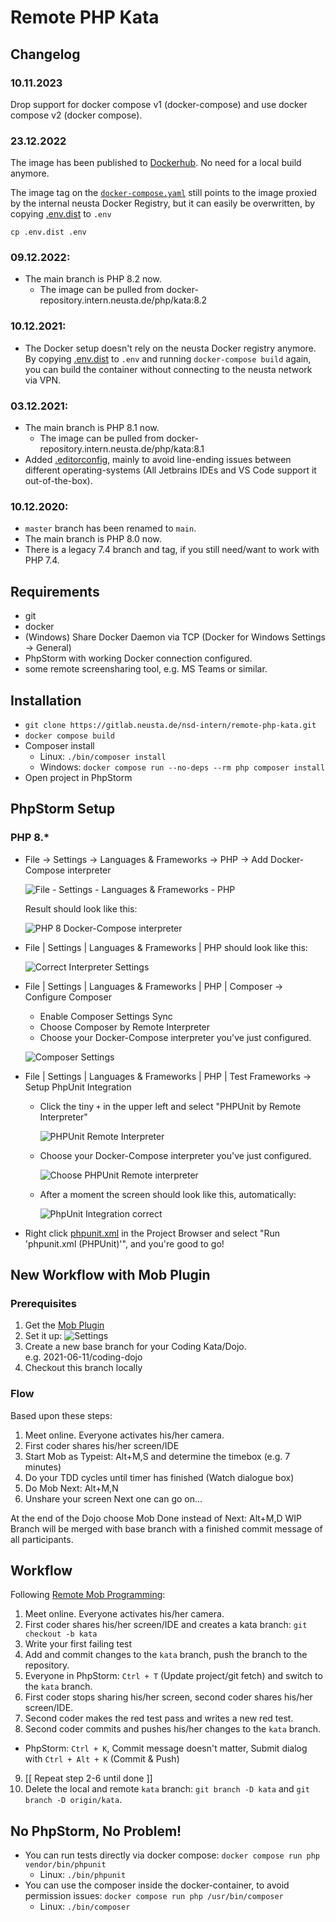 # Remote PHP Kata

## Changelog

### 10.11.2023

Drop support for docker compose v1 (docker-compose) and use docker compose v2 (docker compose).

### 23.12.2022

The image has been published to [Dockerhub](https://hub.docker.com/r/teamneusta/remote-php-kata). No need for a local build anymore.

The image tag on the [`docker-compose.yaml`](./docker-compose.yaml#L4) still points to the image proxied by the internal neusta Docker Registry, but it can easily be overwritten, by copying [.env.dist](.env.dist) to `.env`

`cp .env.dist .env`

### 09.12.2022:

* The main branch is PHP 8.2 now.
  * The image can be pulled from docker-repository.intern.neusta.de/php/kata:8.2

### 10.12.2021:

* The Docker setup doesn't rely on the neusta Docker registry anymore. By copying [.env.dist](.env.dist) to `.env` and
  running `docker-compose build` again, you can build the container without connecting to the neusta network via VPN.

### 03.12.2021:

* The main branch is PHP 8.1 now.
  * The image can be pulled from docker-repository.intern.neusta.de/php/kata:8.1
* Added [.editorconfig](.editorconfig), mainly to avoid line-ending issues between different operating-systems (All
  Jetbrains IDEs and VS Code support it out-of-the-box).

### 10.12.2020:

* `master` branch has been renamed to `main`.
* The main branch is PHP 8.0 now.
* There is a legacy 7.4 branch and tag, if you still need/want to work with PHP 7.4.

## Requirements

* git
* docker
* (Windows) Share Docker Daemon via TCP (Docker for Windows Settings -> General)
* PhpStorm with working Docker connection configured.
* some remote screensharing tool, e.g. MS Teams or similar.

## Installation

* `git clone https://gitlab.neusta.de/nsd-intern/remote-php-kata.git`
* `docker compose build`
* Composer install
  * Linux: `./bin/composer install`
  * Windows: `docker compose run --no-deps --rm php composer install`
* Open project in PhpStorm

## PhpStorm Setup

### PHP 8.*

* File -> Settings -> Languages & Frameworks -> PHP -> Add Docker-Compose interpreter

  ![File - Settings - Languages & Frameworks - PHP](.manual/remote-interpreter-docker-compose.png)

  Result should look like this:

  ![PHP 8 Docker-Compose interpreter](.manual/interpreter-v8-full.png)

* File | Settings | Languages & Frameworks | PHP should look like this:

  ![Correct Interpreter Settings](.manual/interpreter-correct-v8.png)

* File | Settings | Languages & Frameworks | PHP | Composer -> Configure Composer
  * Enable Composer Settings Sync
  * Choose Composer by Remote Interpreter
  * Choose your Docker-Compose interpreter you've just configured.

  ![Composer Settings](.manual/composer-settings-v8.png)

* File | Settings | Languages & Frameworks | PHP | Test Frameworks -> Setup PhpUnit Integration
  * Click the tiny `+` in the upper left and select "PHPUnit by Remote Interpreter"

    ![PHPUnit Remote Interpreter](.manual/phpunit-remote-interpreter.png)

  * Choose your Docker-Compose interpreter you've just configured.

    ![Choose PHPUnit Remote interpreter](.manual/phpunit-interpreter-selection-v8.png)

  * After a moment the screen should look like this, automatically:

    ![PhpUnit Integration correct](.manual/phpunit-correct-v8.png)

* Right click [phpunit.xml](./phpunit.xml) in the Project Browser and select "Run 'phpunit.xml (PHPUnit)'", and you're
  good to go!

## New Workflow with Mob Plugin

### Prerequisites

1. Get the [Mob Plugin](https://plugins.jetbrains.com/plugin/14266-mob)
2. Set it up:
   ![Settings](.manual/mob-settings.png)
3. Create a new base branch for your Coding Kata/Dojo.   
   e.g. 2021-06-11/coding-dojo
4. Checkout this branch locally

### Flow

Based upon these steps:

1. Meet online. Everyone activates his/her camera.
2. First coder shares his/her screen/IDE
3. Start Mob as Typeist: Alt+M,S and determine the timebox (e.g. 7 minutes)
4. Do your TDD cycles until timer has finished (Watch dialogue box)
5. Do Mob Next: Alt+M,N
6. Unshare your screen Next one can go on...

At the end of the Dojo choose Mob Done instead of Next: Alt+M,D WIP Branch will be merged with base branch with a
finished commit message of all participants.

## Workflow

Following [Remote Mob Programming](https://www.remotemobprogramming.org/#git-handover):

1. Meet online. Everyone activates his/her camera.
2. First coder shares his/her screen/IDE and creates a kata branch: `git checkout -b kata`
3. Write your first failing test
4. Add and commit changes to the `kata` branch, push the branch to the repository.
5. Everyone in PhpStorm: `Ctrl + T` (Update project/git fetch) and switch to the `kata` branch.
6. First coder stops sharing his/her screen, second coder shares his/her screen/IDE.
7. Second coder makes the red test pass and writes a new red test.
8. Second coder commits and pushes his/her changes to the `kata` branch.
  * PhpStorm: `Ctrl + K`, Commit message doesn't matter, Submit dialog with `Ctrl + Alt + K` (Commit & Push)
9. \[\[ Repeat step 2-6 until done \]\]
10. Delete the local and remote `kata` branch: `git branch -D kata` and `git branch -D origin/kata`.

## No PhpStorm, No Problem!

* You can run tests directly via docker compose: `docker compose run php vendor/bin/phpunit`
  * Linux: `./bin/phpunit`
* You can use the composer inside the docker-container, to avoid permission
  issues: `docker compose run php /usr/bin/composer`
  * Linux:  `./bin/composer`
